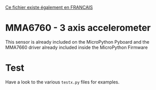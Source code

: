 [Ce fichier existe également en FRANCAIS](readme.md)

# MMA6760 - 3 axis accelerometer

This sensor is already included on the MicroPython Pyboard and the MMA7660 driver already included inside the MicroPython Firmware

# Test

Have a look to the various `testx.py` files for examples.

